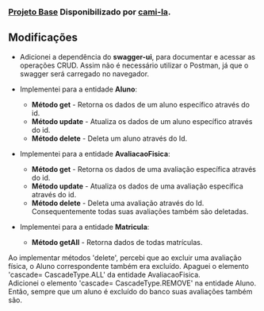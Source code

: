### [Projeto Base](https://github.com/cami-la/academia-digital) Disponibilizado por [cami-la](https://www.linkedin.com/in/cami-la/ "cami-la").

## Modificações 
- Adicionei a dependência do **swagger-ui**, para documentar e acessar as operações CRUD. Assim não é necessário utilizar o Postman, já que o swagger será carregado no navegador.

- Implementei para a entidade **Aluno**:
  - **Método get** - Retorna os dados de um aluno específico através do id.
  - **Método update** - Atualiza os dados de um aluno específico através do id.
  - **Método delete** - Deleta um aluno através do Id.

- Implementei para a entidade **AvaliacaoFisica**:
  - **Método get** - Retorna os dados de uma avaliação específica através do id.
  - **Método update** - Atualiza os dados de uma avaliação específica através do id.
  - **Método delete** - Deleta uma avaliação através do Id. Consequentemente todas suas avaliações também são deletadas.

- Implementei para a entidade **Matricula**:
  - **Método getAll** - Retorna dados de todas matrículas.

Ao implementar métodos 'delete', percebi que ao excluir uma avaliação física, o Aluno correspondente também era excluído.
Apaguei o elemento 'cascade= CascadeType.ALL' da entidade AvaliacaoFisica.  
Adicionei o elemento 'cascade= CascadeType.REMOVE' na entidade Aluno.
Então, sempre que um aluno é excluído do banco suas avaliações também são.



